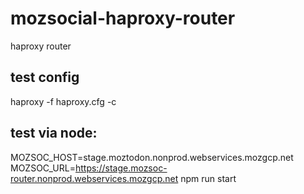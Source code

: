 # mozsocial-haproxy-router
haproxy router

## test config
haproxy -f haproxy.cfg -c

## test via node:
MOZSOC_HOST=stage.moztodon.nonprod.webservices.mozgcp.net MOZSOC_URL=https://stage.mozsoc-router.nonprod.webservices.mozgcp.net npm run start
